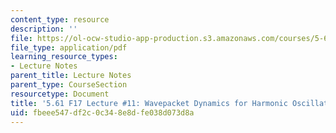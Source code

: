 ```yaml
---
content_type: resource
description: ''
file: https://ol-ocw-studio-app-production.s3.amazonaws.com/courses/5-61-physical-chemistry-fall-2017/fbeee547df2c0c348e8dfe038d073d8a_MIT5_61F17_lec11.pdf
file_type: application/pdf
learning_resource_types:
- Lecture Notes
parent_title: Lecture Notes
parent_type: CourseSection
resourcetype: Document
title: '5.61 F17 Lecture #11: Wavepacket Dynamics for Harmonic Oscillator and PIB'
uid: fbeee547-df2c-0c34-8e8d-fe038d073d8a
---
```

